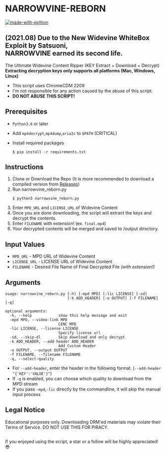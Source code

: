 # NARROWVINE-REBORN
[![made-with-python](https://img.shields.io/badge/Made%20with-Python-1f425f.svg)](https://www.python.org/)

## (2021.08) Due to the New Widevine WhiteBox Exploit by Satsuoni, <br>NARROWVINE earned its second life.

The Ultimate Widevine Content Ripper (KEY Extract + Download + Decrypt)<br>
**Extracting decryption keys only supports all platforms (Mac, Windows, Linux)** 
- This script uses ChromeCDM 2209
- I'm not responsible for any action caused by the abuse of this script.
- **DO NOT ABUSE THIS SCRIPT!**

## Prerequisites
- `Python3.6` or later
- Add `mp4decrypt`,`mp4dump`,`aria2c` to `$PATH` (CRITICAL)
- Install required packages

  ```
  $ pip install -r requirements.txt
  ```
## Instructions
1. Clone or Download the Repo (It is more recommended to download a compiled version from [Releases](https://github.com/WHTJEON/narrowvine/releases))
2. Run narrowvine_reborn.py
   ```
   $ python3 narrowvine_reborn.py
   ```
3. Enter `MPD_URL` and `LICENSE_URL` of Widevine Content 
4. Once you are done downloading, the script will extract the keys and decrypt the contents.<br> 
5. Enter `FILENAME` with extension! (ex. `final.mp4`)
6. Your decrypted contents will be merged and saved to /output directory. 

## Input Values
- `MPD_URL` - MPD URL of Widevine Content
- `LICENSE_URL` - LICENSE URL of Widevine Content
- `FILENAME` - Desired File Name of Final Decrypted File *(with extension!)*

## Arguments
```
usage: narrowvine_reborn.py [-h] [-mpd MPD] [-lic LICENSE] [-sd]
                            [-k ADD_HEADER] [-o OUTPUT] [-f FILENAME] [-q]

optional arguments:
  -h, --help            show this help message and exit
  -mpd MPD, --video-link MPD
                        CENC MPD
  -lic LICENSE, --license LICENSE
                        Specify license url
  -sd, --skip-dl        Skip download and only decrypt
  -k ADD_HEADER, --add-header ADD_HEADER
                        Add Custom Header
  -o OUTPUT, --output OUTPUT
  -f FILENAME, --filename FILENAME
  -q, --select-quality
```
- For `--add-header`, enter the header in the following format. (`--add-header "{'KEY':'VALUE'}"`)
- If `-q` is enabled, you can choose which quality to download from the MPD stream
- If you pass `-mpd`,`-lic` directly by the commandline, it will skip the manual input process

## Legal Notice
Educational purposes only. Downloading DRM'ed materials may violate their Terms of Service. DO NOT USE THIS FOR PIRACY.

##
If you enjoyed using the script, a star or a follow will be highly appreciated! 😎

 



